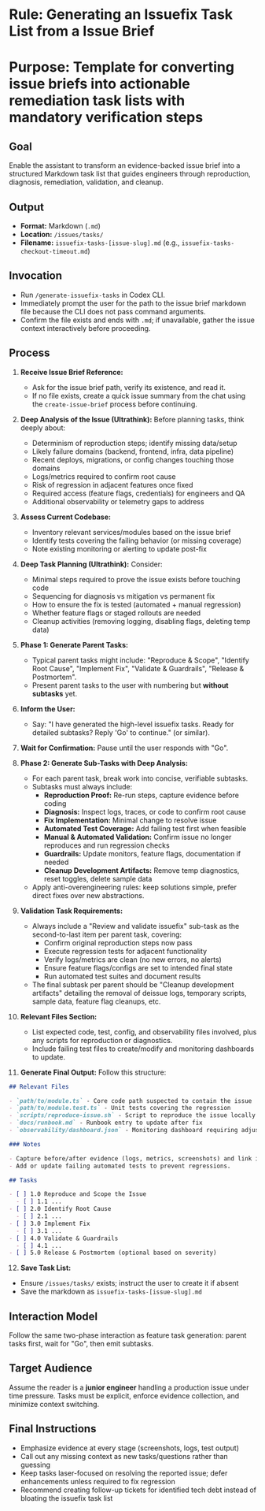 # Rule: Generating an Issuefix Task List from a Issue Brief
# Purpose: Template for converting issue briefs into actionable remediation task lists with mandatory verification steps

## Goal

Enable the assistant to transform an evidence-backed issue brief into a structured Markdown task list that guides engineers through reproduction, diagnosis, remediation, validation, and cleanup.

## Output

- **Format:** Markdown (`.md`)
- **Location:** `/issues/tasks/`
- **Filename:** `issuefix-tasks-[issue-slug].md` (e.g., `issuefix-tasks-checkout-timeout.md`)

## Invocation

- Run `/generate-issuefix-tasks` in Codex CLI.
- Immediately prompt the user for the path to the issue brief markdown file because the CLI does not pass command arguments.
- Confirm the file exists and ends with `.md`; if unavailable, gather the issue context interactively before proceeding.

## Process

1. **Receive Issue Brief Reference:**
   - Ask for the issue brief path, verify its existence, and read it.
   - If no file exists, create a quick issue summary from the chat using the `create-issue-brief` process before continuing.

2. **Deep Analysis of the Issue (Ultrathink):** Before planning tasks, think deeply about:
   - Determinism of reproduction steps; identify missing data/setup
   - Likely failure domains (backend, frontend, infra, data pipeline)
   - Recent deploys, migrations, or config changes touching those domains
   - Logs/metrics required to confirm root cause
   - Risk of regression in adjacent features once fixed
   - Required access (feature flags, credentials) for engineers and QA
   - Additional observability or telemetry gaps to address

3. **Assess Current Codebase:**
   - Inventory relevant services/modules based on the issue brief
   - Identify tests covering the failing behavior (or missing coverage)
   - Note existing monitoring or alerting to update post-fix

4. **Deep Task Planning (Ultrathink):** Consider:
   - Minimal steps required to prove the issue exists before touching code
   - Sequencing for diagnosis vs mitigation vs permanent fix
   - How to ensure the fix is tested (automated + manual regression)
   - Whether feature flags or staged rollouts are needed
   - Cleanup activities (removing logging, disabling flags, deleting temp data)

5. **Phase 1: Generate Parent Tasks:**
   - Typical parent tasks might include: "Reproduce & Scope", "Identify Root Cause", "Implement Fix", "Validate & Guardrails", "Release & Postmortem".
   - Present parent tasks to the user with numbering but **without subtasks** yet.

6. **Inform the User:**
   - Say: "I have generated the high-level issuefix tasks. Ready for detailed subtasks? Reply 'Go' to continue." (or similar).

7. **Wait for Confirmation:** Pause until the user responds with "Go".

8. **Phase 2: Generate Sub-Tasks with Deep Analysis:**
   - For each parent task, break work into concise, verifiable subtasks.
   - Subtasks must always include:
     - **Reproduction Proof:** Re-run steps, capture evidence before coding
     - **Diagnosis:** Inspect logs, traces, or code to confirm root cause
     - **Fix Implementation:** Minimal change to resolve issue
     - **Automated Test Coverage:** Add failing test first when feasible
     - **Manual & Automated Validation:** Confirm issue no longer reproduces and run regression checks
     - **Guardrails:** Update monitors, feature flags, documentation if needed
     - **Cleanup Development Artifacts:** Remove temp diagnostics, reset toggles, delete sample data
   - Apply anti-overengineering rules: keep solutions simple, prefer direct fixes over new abstractions.

9. **Validation Task Requirements:**
   - Always include a "Review and validate issuefix" sub-task as the second-to-last item per parent task, covering:
     - Confirm original reproduction steps now pass
     - Execute regression tests for adjacent functionality
     - Verify logs/metrics are clean (no new errors, no alerts)
     - Ensure feature flags/configs are set to intended final state
     - Run automated test suites and document results
   - The final subtask per parent should be "Cleanup development artifacts" detailing the removal of deissue logs, temporary scripts, sample data, feature flag cleanups, etc.

10. **Relevant Files Section:**
    - List expected code, test, config, and observability files involved, plus any scripts for reproduction or diagnostics.
    - Include failing test files to create/modify and monitoring dashboards to update.

11. **Generate Final Output:** Follow this structure:

```markdown
## Relevant Files

- `path/to/module.ts` - Core code path suspected to contain the issue
- `path/to/module.test.ts` - Unit tests covering the regression
- `scripts/reproduce-issue.sh` - Script to reproduce the issue locally
- `docs/runbook.md` - Runbook entry to update after fix
- `observability/dashboard.json` - Monitoring dashboard requiring adjustment

### Notes

- Capture before/after evidence (logs, metrics, screenshots) and link it in the task list.
- Add or update failing automated tests to prevent regressions.

## Tasks

- [ ] 1.0 Reproduce and Scope the Issue
  - [ ] 1.1 ...
- [ ] 2.0 Identify Root Cause
  - [ ] 2.1 ...
- [ ] 3.0 Implement Fix
  - [ ] 3.1 ...
- [ ] 4.0 Validate & Guardrails
  - [ ] 4.1 ...
- [ ] 5.0 Release & Postmortem (optional based on severity)
```

12. **Save Task List:**
   - Ensure `/issues/tasks/` exists; instruct the user to create it if absent
   - Save the markdown as `issuefix-tasks-[issue-slug].md`

## Interaction Model

Follow the same two-phase interaction as feature task generation: parent tasks first, wait for "Go", then emit subtasks.

## Target Audience

Assume the reader is a **junior engineer** handling a production issue under time pressure. Tasks must be explicit, enforce evidence collection, and minimize context switching.

## Final Instructions

- Emphasize evidence at every stage (screenshots, logs, test output)
- Call out any missing context as new tasks/questions rather than guessing
- Keep tasks laser-focused on resolving the reported issue; defer enhancements unless required to fix regression
- Recommend creating follow-up tickets for identified tech debt instead of bloating the issuefix task list
